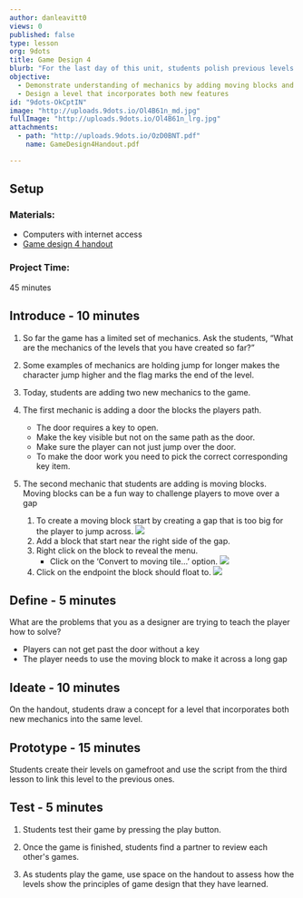 ```yaml
---
author: danleavitt0
views: 0
published: false
type: lesson
org: 9dots
title: Game Design 4
blurb: "For the last day of this unit, students polish previous levels and add a new level that features some additional mechanics. When they have finished, students review games created by their peers and take notes on how the levels adhere to level design principles."
objective: 
  - Demonstrate understanding of mechanics by adding moving blocks and a door that requires the player to get a key to pass
  - Design a level that incorporates both new features
id: "9dots-OkCptIN"
image: "http://uploads.9dots.io/Ol4B61n_md.jpg"
fullImage: "http://uploads.9dots.io/Ol4B61n_lrg.jpg"
attachments: 
  - path: "http://uploads.9dots.io/OzD0BNT.pdf"
    name: GameDesign4Handout.pdf

---
```


## Setup

### Materials:

- Computers with internet access
- [Game design 4 handout](http://uploads.9dots.io/OzD0BNT.pdf)

### Project Time:
45 minutes

## Introduce - 10 minutes

1. So far the game has a limited set of mechanics. Ask the students, “What are the mechanics of the levels that you have created so far?”

2. Some examples of mechanics are holding jump for longer makes the character jump higher and the flag marks the end of the level.

3. Today, students are adding two new mechanics to the game.

4. The first mechanic is adding a door the blocks the players path.
	- The door requires a key to open.
	- Make the key visible but not on the same path as the door.
	- Make sure the player can not just jump over the door.
	- To make the door work you need to pick the correct corresponding key item.

5. The second mechanic that students are adding is moving blocks.
Moving blocks can be a fun way to challenge players to move over a gap
	1. To create a moving block start by creating a gap that is too big for the player to jump across.
    ![](http://uploads.9dots.io/OzCuQF6) 
	2. Add a block that start near the right side of the gap.
    3. Right click on the block to reveal the menu. 
    	- Click on the ‘Convert to moving tile...’ option.
    ![](http://uploads.9dots.io/OzCuUyw) 
	4. Click on the endpoint the block should float to.
    ![](http://uploads.9dots.io/OzCuXcF) 


## Define - 5 minutes
What are the problems that you as a designer are trying to teach the player how to solve?

- Players can not get past the door without a key
- The player needs to use the moving block to make it across a long gap


## Ideate - 10 minutes
On the handout, students draw a concept for a level that incorporates both new mechanics into the same level.

## Prototype - 15 minutes
Students create their levels on gamefroot and use the script from the third lesson to link this level to the previous ones.

## Test - 5 minutes

1. Students test their game by pressing the play button. 

2. Once the game is finished, students find a partner to review each other's games.

3. As students play the game, use space on the handout to assess how the levels show the principles of game design that they have learned.
